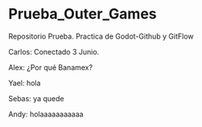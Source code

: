 # Prueba_Outer_Games
Repositorio Prueba. Practica de Godot-Github y GitFlow

Carlos: Conectado 3 Junio.

Alex: ¿Por qué Banamex?

Yael: hola

Sebas: ya quede

Andy: holaaaaaaaaaaa